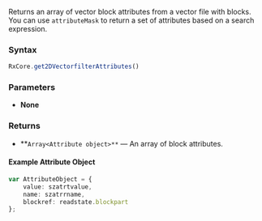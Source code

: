 Returns an array of vector block attributes from a vector file with blocks. You can use `attributeMask` to return a set of attributes based on a search expression.

### Syntax

```typescript
RxCore.get2DVectorfilterAttributes()
```

### Parameters

- **None**

### Returns

- **`Array<Attribute object>**` — An array of block attributes.

#### Example Attribute Object

```typescript
var AttributeObject = {
    value: szatrtvalue,
    name: szatrrname,
    blockref: readstate.blockpart
};
```